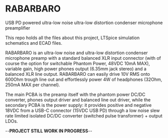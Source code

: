 # RABARBARO
USB PD powered ultra-low noise ultra-low distortion condenser microphone preamplifier

This repo holds all the files about this project, LTSpice simulation schematics and ECAD files.

RABARBARO is an ultra-low noise and ultra-low distortion condenser microphone preamp with a standard balanced XLR input connector (with of course the option for switchable Phantom Power, 48VDC 10mA MAX), variable gain, high power phones output (6.35mm jack stereo) and a balanced XLR line output. RABARBARO can easily drive 10V RMS onto 600Ohm trough line out and effortlessly power 4W of headphones (32Ohm, 250mA MAX per channel).

The main PCBA is the preamp itself with the phantom power DC/DC converter, phones output driver and balanced line out driver, while the secondary PCBA is the power supply: it provides positive and negative 18VDC from a USB-C connector (15VDC USB PD) through a low noise slew rate limited isolated DC/DC converter (switched pulse transformer) + output LDOs.

--**PROJECT STILL WORK IN PROGRESS**--
